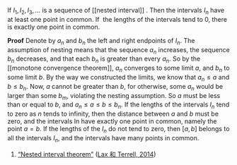If $I_1,I_2,I_3,…$ is a sequence of [[nested interval]] . Then the intervals $I_n$ have at least one point in common. If  the lengths of the intervals tend to $0$, there is exactly one point in common.

**Proof**
Denote by $a_n$ and $b_n$ the left and right endpoints of $I_n$. The assumption of nesting means that the sequence ${a_n}$ increases, the sequence ${b_n}$ decreases, and that each $b_n$ is greater than every $a_n$. So by the [[monotone convergence theorem]], ${a_n}$ converges to some limit $a$, and ${b_n}$ to some limit $b$. By the way we constructed the limits, we know that $a_n ≤ a$ and $b ≤ b_n$. Now, $a$  cannot be greater than $b$, for otherwise, some $a_n$ would be larger than some $b_m$, violating the nesting assumption. So $a$ must be less than or equal to $b$, and $a_n ≤ a ≤ b ≤ b_n$. If the lengths of the intervals $I_n$ tend to zero as $n$ tends to infinity, then the distance between $a$ and $b$ must be zero, and the intervals In have exactly one point in common, namely the point $a = b$. If the lengths of the $I_n$ do not tend to zero, then $[a, b]$ belongs to all the intervals $I_n$, and the intervals have many points in common.


1. <span class="highlight" data-annotation="%7B%22attachmentURI%22%3A%22http%3A%2F%2Fzotero.org%2Fusers%2F9667514%2Fitems%2FYL3VT4CZ%22%2C%22annotationKey%22%3A%22RQ5EI9HA%22%2C%22color%22%3A%22%23ffd400%22%2C%22pageLabel%22%3A%2236%22%2C%22position%22%3A%7B%22pageIndex%22%3A48%2C%22rects%22%3A%5B%5B126.743%2C373.43%2C233.658%2C384.062%5D%5D%7D%2C%22citationItem%22%3A%7B%22uris%22%3A%5B%22http%3A%2F%2Fzotero.org%2Fusers%2F9667514%2Fitems%2FT6IUTL24%22%5D%2C%22locator%22%3A%2236%22%7D%7D" ztype="zhighlight"><a href="zotero://open-pdf/library/items/YL3VT4CZ?page=49&#x26;annotation=RQ5EI9HA">“Nested interval theorem”</a></span> <span class="citation" data-citation="%7B%22citationItems%22%3A%5B%7B%22uris%22%3A%5B%22http%3A%2F%2Fzotero.org%2Fusers%2F9667514%2Fitems%2FT6IUTL24%22%5D%2C%22itemData%22%3A%7B%22id%22%3A%22http%3A%2F%2Fzotero.org%2Fusers%2F9667514%2Fitems%2FT6IUTL24%22%2C%22type%22%3A%22book%22%2C%22collection-title%22%3A%22Undergraduate%20Texts%20in%20Mathematics%22%2C%22event-place%22%3A%22New%20York%2C%20NY%22%2C%22ISBN%22%3A%22978-1-4614-7945-1%22%2C%22language%22%3A%22en%22%2C%22note%22%3A%22DOI%3A%2010.1007%2F978-1-4614-7946-8%22%2C%22publisher%22%3A%22Springer%20New%20York%22%2C%22publisher-place%22%3A%22New%20York%2C%20NY%22%2C%22source%22%3A%22DOI.org%20(Crossref)%22%2C%22title%22%3A%22Calculus%20With%20Applications%22%2C%22URL%22%3A%22http%3A%2F%2Flink.springer.com%2F10.1007%2F978-1-4614-7946-8%22%2C%22author%22%3A%5B%7B%22family%22%3A%22Lax%22%2C%22given%22%3A%22Peter%20D.%22%7D%2C%7B%22family%22%3A%22Terrell%22%2C%22given%22%3A%22Maria%20Shea%22%7D%5D%2C%22accessed%22%3A%7B%22date-parts%22%3A%5B%5B%222022%22%2C12%2C19%5D%5D%7D%2C%22issued%22%3A%7B%22date-parts%22%3A%5B%5B%222014%22%5D%5D%7D%7D%7D%5D%2C%22properties%22%3A%7B%7D%7D" ztype="zcitation">(<span class="citation-item"><a href="zotero://select/library/items/T6IUTL24">Lax 和 Terrell, 2014</a></span>)</span>
